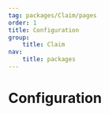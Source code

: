 ```yaml
---
tag: packages/Claim/pages
order: 1
title: Configuration
group:
    title: Claim
nav:
    title: packages
---
```


# Configuration
